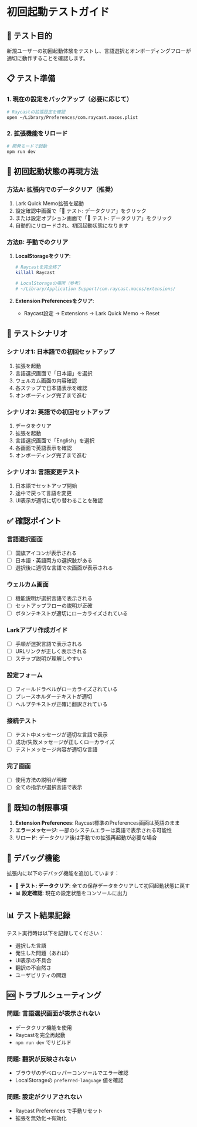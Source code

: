 # 初回起動テストガイド

## 🧪 テスト目的
新規ユーザーの初回起動体験をテストし、言語選択とオンボーディングフローが適切に動作することを確認します。

## 📋 テスト準備

### 1. 現在の設定をバックアップ（必要に応じて）
```bash
# Raycastの拡張設定を確認
open ~/Library/Preferences/com.raycast.macos.plist
```

### 2. 拡張機能をリロード
```bash
# 開発モードで起動
npm run dev
```

## 🔄 初回起動状態の再現方法

### 方法A: 拡張内でのデータクリア（推奨）
1. Lark Quick Memo拡張を起動
2. 設定確認中画面で「🧪 テスト: データクリア」をクリック
3. または設定オプション画面で「🧪 テスト: データクリア」をクリック
4. 自動的にリロードされ、初回起動状態になります

### 方法B: 手動でのクリア
1. **LocalStorageをクリア**:
   ```bash
   # Raycastを完全終了
   killall Raycast
   
   # LocalStorageの場所（参考）
   # ~/Library/Application Support/com.raycast.macos/extensions/
   ```

2. **Extension Preferencesをクリア**:
   - Raycast設定 → Extensions → Lark Quick Memo → Reset

## 📝 テストシナリオ

### シナリオ1: 日本語での初回セットアップ
1. 拡張を起動
2. 言語選択画面で「日本語」を選択
3. ウェルカム画面の内容確認
4. 各ステップで日本語表示を確認
5. オンボーディング完了まで進む

### シナリオ2: 英語での初回セットアップ
1. データをクリア
2. 拡張を起動
3. 言語選択画面で「English」を選択
4. 各画面で英語表示を確認
5. オンボーディング完了まで進む

### シナリオ3: 言語変更テスト
1. 日本語でセットアップ開始
2. 途中で戻って言語を変更
3. UI表示が適切に切り替わることを確認

## ✅ 確認ポイント

### 言語選択画面
- [ ] 国旗アイコンが表示される
- [ ] 日本語・英語両方の選択肢がある
- [ ] 選択後に適切な言語で次画面が表示される

### ウェルカム画面
- [ ] 機能説明が選択言語で表示される
- [ ] セットアップフローの説明が正確
- [ ] ボタンテキストが適切にローカライズされている

### Larkアプリ作成ガイド
- [ ] 手順が選択言語で表示される
- [ ] URLリンクが正しく表示される
- [ ] ステップ説明が理解しやすい

### 設定フォーム
- [ ] フィールドラベルがローカライズされている
- [ ] プレースホルダーテキストが適切
- [ ] ヘルプテキストが正確に翻訳されている

### 接続テスト
- [ ] テスト中メッセージが適切な言語で表示
- [ ] 成功/失敗メッセージが正しくローカライズ
- [ ] テストメッセージ内容が適切な言語

### 完了画面
- [ ] 使用方法の説明が明確
- [ ] 全ての指示が選択言語で表示

## 🚨 既知の制限事項

1. **Extension Preferences**: Raycast標準のPreferences画面は英語のまま
2. **エラーメッセージ**: 一部のシステムエラーは英語で表示される可能性
3. **リロード**: データクリア後は手動での拡張再起動が必要な場合

## 🔧 デバッグ機能

拡張内に以下のデバッグ機能を追加しています：

- **🧪 テスト: データクリア**: 全ての保存データをクリアして初回起動状態に戻す
- **📊 設定確認**: 現在の設定状態をコンソールに出力

## 📊 テスト結果記録

テスト実行時は以下を記録してください：

- 選択した言語
- 発生した問題（あれば）
- UI表示の不具合
- 翻訳の不自然さ
- ユーザビリティの問題

## 🆘 トラブルシューティング

### 問題: 言語選択画面が表示されない
- データクリア機能を使用
- Raycastを完全再起動
- `npm run dev` でリビルド

### 問題: 翻訳が反映されない
- ブラウザのデベロッパーコンソールでエラー確認
- LocalStorageの `preferred-language` 値を確認

### 問題: 設定がクリアされない
- Raycast Preferences で手動リセット
- 拡張を無効化→有効化